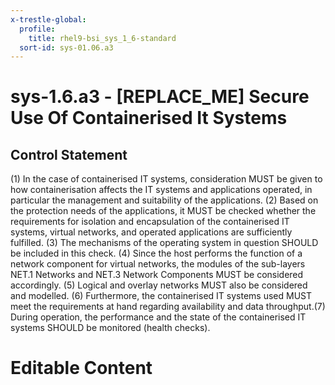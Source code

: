 ```yaml
---
x-trestle-global:
  profile:
    title: rhel9-bsi_sys_1_6-standard
  sort-id: sys-01.06.a3
---
```


# sys-1.6.a3 - \[REPLACE_ME\] Secure Use Of Containerised It Systems

## Control Statement

(1) In the case of containerised IT systems, consideration MUST be given to how containerisation affects the IT systems and applications operated, in particular the management and suitability of the applications. (2) Based on the protection needs of the applications, it MUST be checked whether the requirements for isolation and encapsulation of the containerised IT systems, virtual networks, and operated applications are sufficiently fulfilled. (3) The mechanisms of the operating system in question SHOULD be included in this check. (4) Since the host performs the function of a network component for virtual networks, the modules of the sub-layers NET.1 Networks and NET.3 Network Components MUST be considered accordingly. (5) Logical and overlay networks MUST also be considered and modelled. (6) Furthermore, the containerised IT systems used MUST meet the requirements at hand regarding availability and data throughput.(7) During operation, the performance and the state of the containerised IT systems SHOULD be monitored (health checks).

# Editable Content

<!-- Make additions and edits below -->
<!-- The above represents the contents of the control as received by the profile, prior to additions. -->
<!-- If the profile makes additions to the control, they will appear below. -->
<!-- The above markdown may not be edited but you may edit the content below, and/or introduce new additions to be made by the profile. -->
<!-- If there is a yaml header at the top, parameter values may be edited. Use --set-parameters to incorporate the changes during assembly. -->
<!-- The content here will then replace what is in the profile for this control, after running profile-assemble. -->
<!-- The current profile has no added parts for this control, but you may add new ones here. -->
<!-- Each addition must have a heading either of the form ## Control my_addition_name -->
<!-- or ## Part a. (where the a. refers to one of the control statement labels.) -->
<!-- "## Control" parts are new parts added after the statement part. -->
<!-- "## Part" parts are new parts added into the top-level statement part with that label. -->
<!-- Subparts may be added with nested hash levels of the form ### My Subpart Name -->
<!-- underneath the parent ## Control or ## Part being added -->
<!-- See https://oscal-compass.github.io/compliance-trestle/tutorials/ssp_profile_catalog_authoring/ssp_profile_catalog_authoring for guidance. -->
